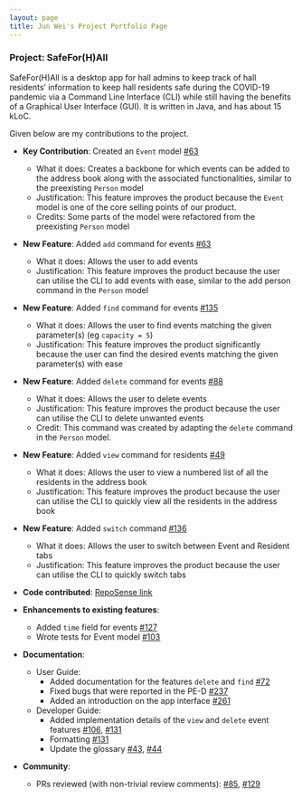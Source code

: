 ```yaml
---
layout: page
title: Jun Wei's Project Portfolio Page
---
```

### Project: SafeFor(H)All

SafeFor(H)All is a desktop app for hall admins to keep track of hall residents’ information to keep hall residents safe during the COVID-19 pandemic via a Command Line Interface (CLI) while still having the benefits of a Graphical User Interface (GUI). It is written in Java, and has about 15 kLoC.

Given below are my contributions to the project.

* **Key Contribution**: Created an `Event` model [\#63](https://github.com/AY2122S1-CS2103T-T15-4/tp/pull/63)
  * What it does: Creates a backbone for which events can be added to the address book along with the associated functionalities, similar to the preexisting `Person` model
  * Justification: This feature improves the product because the `Event` model is one of the core selling points of our product.
  * Credits: Some parts of the model were refactored from the preexisting `Person` model
  
* **New Feature**: Added `add` command for events [\#63](https://github.com/AY2122S1-CS2103T-T15-4/tp/pull/63)
  * What it does: Allows the user to add events
  * Justification: This feature improves the product because the user can utilise the CLI to add events with ease, similar to the add person command in the `Person` model

* **New Feature**: Added `find` command for events [\#135](https://github.com/AY2122S1-CS2103T-T15-4/tp/pull/135)
  * What it does: Allows the user to find events matching the given parameter(s) (eg `capacity = 5`)
  * Justification: This feature improves the product significantly because the user can find the desired events matching the given
  parameter(s) with ease

* **New Feature**: Added `delete` command for events [\#88](https://github.com/AY2122S1-CS2103T-T15-4/tp/pull/88)
  * What it does: Allows the user to delete events
  * Justification: This feature improves the product because the user can utilise the CLI to delete unwanted events
  * Credit: This command was created by adapting the `delete` command in the `Person` model.
    
* **New Feature**: Added `view` command for residents [\#49](https://github.com/AY2122S1-CS2103T-T15-4/tp/pull/49)
  * What it does: Allows the user to view a numbered list of all the residents in the address book
  * Justification: This feature improves the product because the user can utilise the CLI to quickly view all the residents in the address book

* **New Feature**: Added `switch` command [\#136](https://github.com/AY2122S1-CS2103T-T15-4/tp/pull/136)
  * What it does: Allows the user to switch between Event and Resident tabs
  * Justification: This feature improves the product because the user can utilise the CLI to quickly switch tabs
  
* **Code contributed**: [RepoSense link](https://nus-cs2103-ay2122s1.github.io/tp-dashboard/?search=&sort=groupTitle&sortWithin=title&timeframe=commit&mergegroup=&groupSelect=groupByRepos&breakdown=true&checkedFileTypes=docs~functional-code~test-code~other&since=2021-09-17&tabOpen=true&tabType=authorship&tabAuthor=chongjunwei&tabRepo=AY2122S1-CS2103T-T15-4%2Ftp%5Bmaster%5D&authorshipIsMergeGroup=false&authorshipFileTypes=docs~functional-code~test-code&authorshipIsBinaryFileTypeChecked=false)

* **Enhancements to existing features**:
    * Added `time` field for events [\#127](https://github.com/AY2122S1-CS2103T-T15-4/tp/pull/127)
    * Wrote tests for Event model [\#103](https://github.com/AY2122S1-CS2103T-T15-4/tp/pull/103)
  
* **Documentation**:
    * User Guide:
        * Added documentation for the features `delete` and `find` [\#72](https://github.com/AY2122S1-CS2103T-T15-4/tp/pull/72)
        * Fixed bugs that were reported in the PE-D [\#237](https://github.com/AY2122S1-CS2103T-T15-4/tp/pull/237)
        * Added an introduction on the app interface [\#261](https://github.com/AY2122S1-CS2103T-T15-4/tp/pull/261)
    * Developer Guide:
        * Added implementation details of the `view` and `delete` event features [\#106](https://github.com/AY2122S1-CS2103T-T15-4/tp/pull/106), [\#131](https://github.com/AY2122S1-CS2103T-T15-4/tp/pull/131)
        * Formatting [\#131](https://github.com/AY2122S1-CS2103T-T15-4/tp/pull/131)
        * Update the glossary [\#43](https://github.com/AY2122S1-CS2103T-T15-4/tp/pull/43), [\#44](https://github.com/AY2122S1-CS2103T-T15-4/tp/pull/44)

* **Community**:
    * PRs reviewed (with non-trivial review comments): [\#85](https://github.com/AY2122S1-CS2103T-T15-4/tp/pull/85), [\#129](https://github.com/AY2122S1-CS2103T-T15-4/tp/pull/129)
